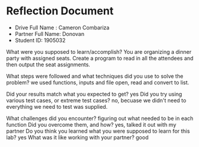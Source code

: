 # Reflection Document

* Drive Full Name  : Cameron Combariza
* Partner Full Name: Donovan
* Student ID: 1905032


What were you supposed to learn/accomplish? You are organizing a dinner party with assigned seats. Create a program to read in all the attendees and then output the seat assignments.

What steps were followed and what techniques did you use to solve the problem? we used functions, inputs and file open, read and convert to list.

Did your results match what you expected to get? yes
Did you try using various test cases, or extreme test cases? no, becuase we didn't need to everything we need to test was supplied.

What challenges did you encounter? figuring out what needed to be in each function
Did you overcome them, and how? yes, talked it out with my partner
Do you think you learned what you were supposed to learn for this lab? yes
What was it like working with your partner? good